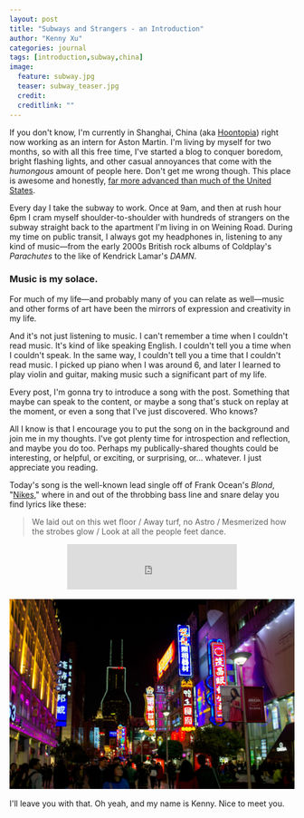 ```yaml
---
layout: post
title: "Subways and Strangers - an Introduction"
author: "Kenny Xu"
categories: journal
tags: [introduction,subway,china]
image:
  feature: subway.jpg
  teaser: subway_teaser.jpg
  credit:
  creditlink: ""
---
```

If you don't know, I'm currently in Shanghai, China (aka [Hoontopia](http://www.barstoolsports.com/barstoolu/if-you-dont-smoke-cigarettes-in-china-you-might-as-well-be-wearing-a-sign-that-says-im-a-virgin/)) right now working as an intern for Aston Martin. I'm living by myself for two months, so with all this free time, I've started a blog to conquer boredom, bright flashing lights, and other casual annoyances that come with the _humongous_ amount of people here. Don't get me wrong though. This place is awesome and honestly, [far more advanced than much of the United States](China-is-the-Future.html).

Every day I take the subway to work. Once at 9am, and then at rush hour 6pm I cram myself shoulder-to-shoulder with hundreds of strangers on the subway straight back to the apartment I'm living in on Weining Road. During my time on public transit, I always got my headphones in, listening to any kind of music—from the early 2000s British rock albums of Coldplay's _Parachutes_ to the like of Kendrick Lamar's _DAMN_.

### Music is my solace.

For much of my life—and probably many of you can relate as well—music and other forms of art have been the mirrors of expression and creativity in my life.

And it's not just listening to music. I can't remember a time when I couldn't read music. It's kind of like speaking English. I couldn't tell you a time when I couldn't speak. In the same way, I couldn't tell you a time that I couldn't read music. I picked up piano when I was around 6, and later I learned to play violin and guitar, making music such a significant part of my life.

Every post, I'm gonna try to introduce a song with the post. Something that maybe can speak to the content, or maybe a song that's stuck on replay at the moment, or even a song that I've just discovered. Who knows?

All I know is that I encourage you to put the song on in the background and join me in my thoughts. I've got plenty time for introspection and reflection, and maybe you do too. Perhaps my publically-shared thoughts could be interesting, or helpful, or exciting, or surprising, or... whatever. I just appreciate you reading.

Today's song is the well-known lead single off of Frank Ocean's _Blond_, "[Nikes](https://open.spotify.com/track/19YKaevk2bce4odJkP5L22 "Nikes")," where in and out of the throbbing bass line and snare delay you find lyrics like these:

>We laid out on this wet floor / Away turf, no Astro / Mesmerized how the strobes glow / Look at all the people feet dance.
<div style='text-align:center'><iframe src="https://open.spotify.com/embed?uri=spotify:track:19YKaevk2bce4odJkP5L22" width="300" height="80" frameborder="0" allowtransparency="true"></iframe>
</div>

![Shanghai Night](/images/shanghainight.jpg "Shanghai Night")

I'll leave you with that. Oh yeah, and my name is Kenny. Nice to meet you.
